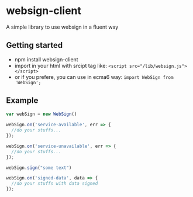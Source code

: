 # websign-client

A simple library to use websign in a fluent way

## Getting started
* npm install websign-client
* import in your html with srcipt tag like: `<script src="/lib/websign.js"></script>`
* or if you prefere, you can use in ecma6 way: `import WebSign from 'WebSign';`


## Example

```javascript
var webSign = new WebSign()
      
webSign.on('service-available', err => {
  //do your stuffs...
});

webSign.on('service-unavailable', err => {
  //do your stuffs...
});

webSign.sign("some text")

webSign.on('signed-data', data => {
  //do your stuffs with data signed
});



